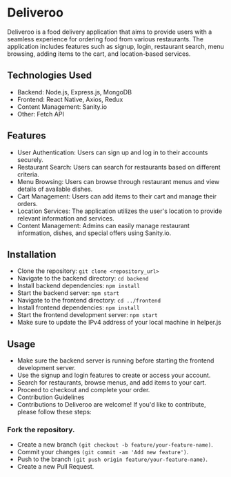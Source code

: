 # Deliveroo

Deliveroo is a food delivery application that aims to provide users with a seamless experience for ordering food from various restaurants. The application includes features such as signup, login, restaurant search, menu browsing, adding items to the cart, and location-based services.

## Technologies Used

- Backend: Node.js, Express.js, MongoDB
- Frontend: React Native, Axios, Redux
- Content Management: Sanity.io
- Other: Fetch API

## Features

- User Authentication: Users can sign up and log in to their accounts securely.
- Restaurant Search: Users can search for restaurants based on different criteria.
- Menu Browsing: Users can browse through restaurant menus and view details of available dishes.
- Cart Management: Users can add items to their cart and manage their orders.
- Location Services: The application utilizes the user's location to provide relevant information and services.
- Content Management: Admins can easily manage restaurant information, dishes, and special offers using Sanity.io.

## Installation

- Clone the repository: `git clone <repository_url>`
- Navigate to the backend directory: `cd backend`
- Install backend dependencies: `npm install`
- Start the backend server: `npm start`
- Navigate to the frontend directory: `cd ../frontend`
- Install frontend dependencies: `npm install`
- Start the frontend development server: `npm start`
- Make sure to update the IPv4 address of your local machine in helper.js 

## Usage

- Make sure the backend server is running before starting the frontend development server.
- Use the signup and login features to create or access your account.
- Search for restaurants, browse menus, and add items to your cart.
- Proceed to checkout and complete your order.
- Contribution Guidelines
- Contributions to Deliveroo are welcome! If you'd like to contribute, please follow these steps:

### Fork the repository.

- Create a new branch `(git checkout -b feature/your-feature-name)`.
- Commit your changes `(git commit -am 'Add new feature')`.
- Push to the branch `(git push origin feature/your-feature-name)`.
- Create a new Pull Request.


